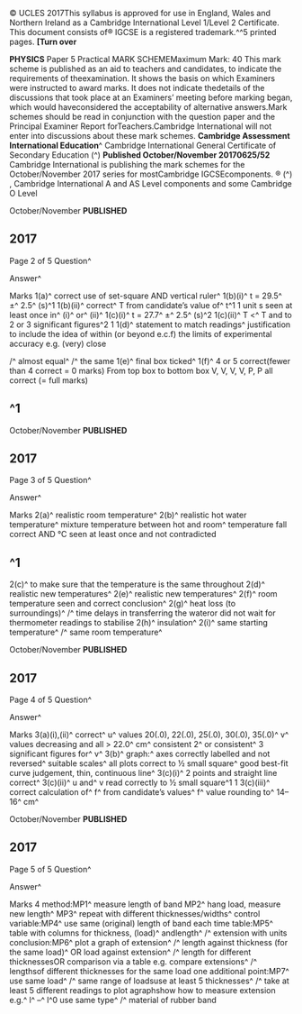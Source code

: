 © UCLES 2017This syllabus is approved for use in England, Wales and Northern Ireland as a Cambridge International Level 1/Level 2 Certificate. This document consists of® IGCSE is a registered trademark.^^5 printed pages. **[Turn over** 

**PHYSICS** Paper 5 Practical MARK SCHEMEMaximum Mark: 40 This mark scheme is published as an aid to teachers and candidates, to indicate the requirements of theexamination. It shows the basis on which Examiners were instructed to award marks. It does not indicate thedetails of the discussions that took place at an Examiners’ meeting before marking began, which would haveconsidered the acceptability of alternative answers.Mark schemes should be read in conjunction with the question paper and the Principal Examiner Report forTeachers.Cambridge International will not enter into discussions about these mark schemes. **Cambridge Assessment International Education**^ Cambridge International General Certificate of Secondary Education (^) **Published October/November 20170625/52** Cambridge International is publishing the mark schemes for the October/November 2017 series for mostCambridge IGCSEcomponents. ® (^) , Cambridge International A and AS Level components and some Cambridge O Level 


October/November **PUBLISHED** 

## 2017 

 Page 2 of 5 Question^ 

 Answer^ 

 Marks 1(a)^ correct use of set-square AND vertical ruler^ 1(b)(i)^ t = 29.5^ ±^ 2.5^ (s)^1 1(b)(ii)^ correct^ T from candidate’s value of^ t^1 1 unit s seen at least once in^ (i)^ or^ (ii)^ 1(c)(i)^ t = 27.7^ ±^ 2.5^ (s)^2 1(c)(ii)^ T <^ T and to 2 or 3 significant figures^2 1 1(d)^ statement to match readings^ justification to include the idea of within (or beyond e.c.f) the limits of experimental accuracy e.g. (very) close 

 /^ almost equal^ /^ the same 1(e)^ final box ticked^ 1(f)^ 4 or 5 correct(fewer than 4 correct = 0 marks) From top box to bottom box V, V, V, V, P, P all correct (= full marks) 

## ^1 


October/November **PUBLISHED** 

## 2017 

 Page 3 of 5 Question^ 

 Answer^ 

 Marks 2(a)^ realistic room temperature^ 2(b)^ realistic hot water temperature^ mixture temperature between hot and room^ temperature fall correct AND °C seen at least once and not contradicted 

## ^1 

 2(c)^ to make sure that the temperature is the same throughout 2(d)^ realistic new temperatures^ 2(e)^ realistic new temperatures^ 2(f)^ room temperature seen and correct conclusion^ 2(g)^ heat loss (to surroundings)^ /^ time delays in transferring the wateror did not wait for thermometer readings to stabilise 2(h)^ insulation^ 2(i)^ same starting temperature^ /^ same room temperature^ 


October/November **PUBLISHED** 

## 2017 

 Page 4 of 5 Question^ 

 Answer^ 

 Marks 3(a)(i),(ii)^ correct^ u^ values 20(.0), 22(.0), 25(.0), 30(.0), 35(.0)^ v^ values decreasing and all > 22.0^ cm^ consistent 2^ or consistent^ 3 significant figures for^ v^ 3(b)^ graph:^ axes correctly labelled and not reversed^ suitable scales^ all plots correct to ½ small square^ good best-fit curve judgement, thin, continuous line^ 3(c)(i)^ 2 points and straight line correct^ 3(c)(ii)^ u and^ v read correctly to ½ small square^1 1 3(c)(iii)^ correct calculation of^ f^ from candidate’s values^ f^ value rounding to^ 14–16^ cm^ 


October/November **PUBLISHED** 

## 2017 

 Page 5 of 5 Question^ 

 Answer^ 

 Marks 4 method:MP1^ measure length of band MP2^ hang load, measure new length^ MP3^ repeat with different thicknesses/widths^ control variable:MP4^ use same (original) length of band each time table:MP5^ table with columns for thickness, (load)^ andlength^ /^ extension with units conclusion:MP6^ plot a graph of extension^ /^ length against thickness (for the same load)^ OR load against extension^ /^ length for different thicknessesOR comparison via a table e.g. compare extensions^ /^ lengthsof different thicknesses for the same load one additional point:MP7^ use same load^ /^ same range of loadsuse at least 5 thicknesses^ /^ take at least 5 different readings to plot agraphshow how to measure extension e.g.^ l^ –^ l^0 use same type^ /^ material of rubber band 


